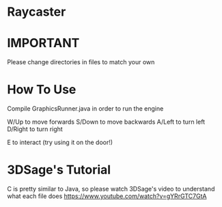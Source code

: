 # Raycaster
IMPORTANT
=========
Please change directories in files to match your own

How To Use
==========
Compile GraphicsRunner.java in order to run the engine

W/Up to move forwards
S/Down to move backwards
A/Left to turn left
D/Right to turn right

E to interact (try using it on the door!)

3DSage's Tutorial
=================
C is pretty similar to Java, so please watch 3DSage's video to understand what each file does
https://www.youtube.com/watch?v=gYRrGTC7GtA
